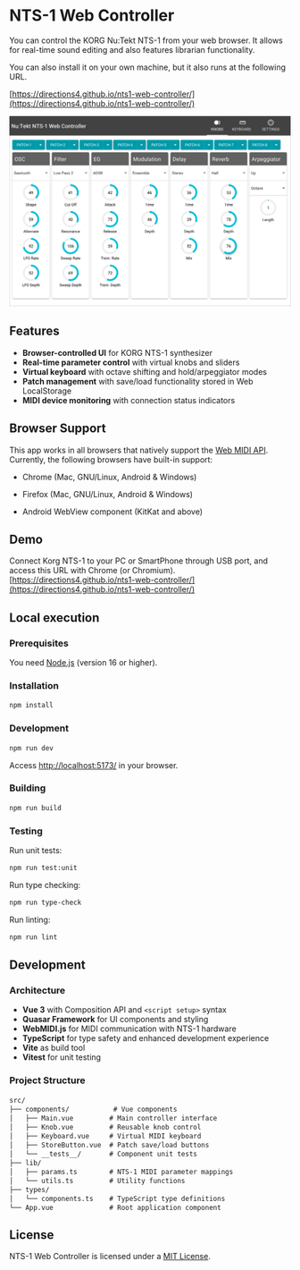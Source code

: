 # NTS-1 Web Controller

You can control the KORG Nu:Tekt NTS-1 from your web browser. It allows for real-time sound editing and also features librarian functionality.

You can also install it on your own machine, but it also runs at the following URL.

[https://directions4.github.io/nts1-web-controller/](https://directions4.github.io/nts1-web-controller/)

![screenshot.png](screenshot.png)

## Features

* **Browser-controlled UI** for KORG NTS-1 synthesizer
* **Real-time parameter control** with virtual knobs and sliders
* **Virtual keyboard** with octave shifting and hold/arpeggiator modes
* **Patch management** with save/load functionality stored in Web LocalStorage
* **MIDI device monitoring** with connection status indicators

## Browser Support

This app works in all browsers that natively support the [Web MIDI API](https://www.w3.org/TR/webmidi/). Currently, the following browsers have built-in support:

* Chrome (Mac, GNU/Linux, Android & Windows)

* Firefox (Mac, GNU/Linux, Android & Windows)

* Android WebView component (KitKat and above)

## Demo

Connect Korg NTS-1 to your PC or SmartPhone through USB port, and access this URL with Chrome (or Chromium).
[https://directions4.github.io/nts1-web-controller/](https://directions4.github.io/nts1-web-controller/)

## Local execution

### Prerequisites

You need [Node.js](https://nodejs.org/) (version 16 or higher).

### Installation

```sh
npm install
```

### Development

```sh
npm run dev
```

Access [http://localhost:5173/](http://localhost:5173/) in your browser.

### Building

```sh
npm run build
```

### Testing

Run unit tests:

```sh
npm run test:unit
```

Run type checking:

```sh
npm run type-check
```

Run linting:

```sh
npm run lint
```

## Development

### Architecture

- **Vue 3** with Composition API and `<script setup>` syntax
- **Quasar Framework** for UI components and styling
- **WebMIDI.js** for MIDI communication with NTS-1 hardware
- **TypeScript** for type safety and enhanced development experience
- **Vite** as build tool
- **Vitest** for unit testing

### Project Structure

```
src/
├── components/           # Vue components
│   ├── Main.vue         # Main controller interface
│   ├── Knob.vue         # Reusable knob control
│   ├── Keyboard.vue     # Virtual MIDI keyboard
│   ├── StoreButton.vue  # Patch save/load buttons
│   └── __tests__/       # Component unit tests
├── lib/
│   ├── params.ts        # NTS-1 MIDI parameter mappings
│   └── utils.ts         # Utility functions
├── types/
│   └── components.ts    # TypeScript type definitions
└── App.vue              # Root application component
```

## License

NTS-1 Web Controller is licensed under a [MIT License](./LICENSE).
